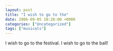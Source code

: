 ```yaml
---
layout: post
title: "I wish to go to the"
date: 2006-09-05 10:28:00 +0000
categories: ["Uncategorized"]
tags: ["musicals"]
---
```


I wish to go to the festival. I wish to go to the ball!